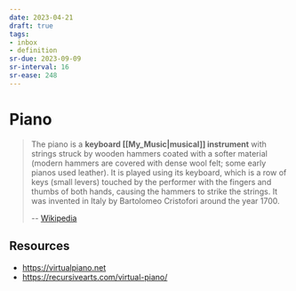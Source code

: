 ```yaml
---
date: 2023-04-21
draft: true
tags:
- inbox
- definition
sr-due: 2023-09-09
sr-interval: 16
sr-ease: 248
---
```


# Piano

> The piano is a **keyboard [[My_Music|musical]] instrument** with strings
> struck by wooden hammers coated with a softer material (modern hammers are
> covered with dense wool felt; some early pianos used leather). It is played
> using its keyboard, which is a row of keys (small levers) touched by the
> performer with the fingers and thumbs of both hands, causing the hammers to
> strike the strings. It was invented in Italy by Bartolomeo Cristofori around
> the year 1700.
>
> -- [Wikipedia](https://en.wikipedia.org/wiki/Piano)

## Resources

- https://virtualpiano.net
- https://recursivearts.com/virtual-piano/
